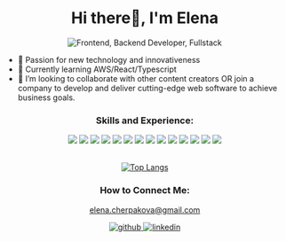 <h1 align="center">Hi there👋, I'm Elena</h1>     
 
<p align="center">
  <img src="https://readme-typing-svg.herokuapp.com/?center=true&lines=Frontend+|+Backend;Fullstack+Developer;Learnaholic;" alt="Frontend, Backend Developer, Fullstack" title="Frontend, Backend, Fullstack">
</p>


- 🔭 Passion for new technology and innovativeness 
- 🌱 Currently learning AWS/React/Typescript
- 👯 I’m looking to collaborate with other content creators OR join a company to develop and deliver cutting-edge web software to achieve business goals.


<h3 align="center">Skills and Experience:</h3>
<div align="center">
<img src='https://camo.githubusercontent.com/7c61cf24e35e3840a10b91b8510a5b02eb188d5e0f255db135ca6dca9d7e26df/68747470733a2f2f696d672e736869656c64732e696f2f62616467652f48544d4c2d4533344632363f6c6f676f3d68746d6c35266c6f676f436f6c6f723d7768697465267374796c653d666c6174'> <img src='https://camo.githubusercontent.com/ce6baf5ffef52faec6917ad2a2fa7e3c11252b891a16b419019b30b7ebfeefe0/68747470733a2f2f696d672e736869656c64732e696f2f62616467652f4353532d3135373242363f6c6f676f3d63737333266c6f676f436f6c6f723d7768697465267374796c653d666c6174'> <img  src='https://camo.githubusercontent.com/95c53512a0dd670c67bd414eab6a44bd63531907d1c1ac50bc9214be44896e4a/68747470733a2f2f696d672e736869656c64732e696f2f62616467652f426f6f7473747261702d3739353242333f6c6f676f3d626f6f747374726170266c6f676f436f6c6f723d7768697465267374796c653d666c6174'>
<img src='https://img.shields.io/badge/-Sass-CC6699?logo=sass&logoColor=white'> <img src='https://camo.githubusercontent.com/88bc7ef2e79a698a55b02b2bc222ea72279f587373920146759027cb72618189/68747470733a2f2f696d672e736869656c64732e696f2f62616467652f4a6176615363726970742d4637444631453f6c6f676f3d6a617661736372697074266c6f676f436f6c6f723d7768697465267374796c653d666c6174'> <img src='https://camo.githubusercontent.com/a33c96722ec63fa2c92bdfe7db0f845e23138d2506dd39e77ceebeb9f7d9897f/68747470733a2f2f696d672e736869656c64732e696f2f62616467652f52656163742d3631444146423f6c6f676f3d7265616374266c6f676f436f6c6f723d7768697465267374796c653d666c6174'> <img src='https://img.shields.io/badge/-JQuery-0769AD?logo=jquery&logoColor=white'> <img src='https://camo.githubusercontent.com/3cbc45bbfdb10192161a85a5e0bdc28a7e63161317ece63f93ad3449f1702d79/68747470733a2f2f696d672e736869656c64732e696f2f62616467652f53514c6974652d3030334235373f6c6f676f3d73716c697465266c6f676f436f6c6f723d7768697465267374796c653d666c6174'> <img src='https://camo.githubusercontent.com/0480df7a6d3be4fa98071c6088410798e79ea5e634355dfb1d5bd3b336e3757d/68747470733a2f2f696d672e736869656c64732e696f2f62616467652f506f737467726553514c2d3431363945313f6c6f676f3d706f737467726573716c266c6f676f436f6c6f723d7768697465267374796c653d666c6174'> <img src='https://camo.githubusercontent.com/271893d0ffe1f8ea477f09bdc051013e49dd1f470d8a46f71b18fd432e918b49/68747470733a2f2f696d672e736869656c64732e696f2f62616467652f527562792d4343333432443f6c6f676f3d72756279266c6f676f436f6c6f723d7768697465267374796c653d666c6174'> <img src='https://camo.githubusercontent.com/b81c33e73a133c6b66ec654ad95d6191613a6a2b8928033bfe824aa516471d4c/68747470733a2f2f696d672e736869656c64732e696f2f62616467652f52756279206f6e205261696c732d4343303030303f6c6f676f3d727562792d6f6e2d7261696c73266c6f676f436f6c6f723d7768697465267374796c653d666c6174'>
<img src='https://img.shields.io/badge/-NodeJs-339933?logo=nodedotjs&logoColor=white'>
<img src='https://img.shields.io/badge/-Express-000000?logo=express&logoColor=white'>
<img src='https://img.shields.io/badge/-Cypress-17202C?logo=cypress&logoColor=white'>
</div>

<br>

<div align="center">

[![Top Langs](https://github-readme-stats.vercel.app/api/top-langs/?username=ElenaCherpakova&&layout=compact&theme=dark)](https://github.com/ElenaCherpakova/github-readme-stats)

</div>

<h3 align="center">How to Connect Me:</h3>

<div align="center">

elena.cherpakova@gmail.com

<a href="https://github.com/ElenaCherpakova" target="_blank">
<img src=https://img.shields.io/badge/github-%2324292e.svg?&style=for-the-badge&logo=github&logoColor=white alt=github />
</a>
<a href="https://www.linkedin.com/in/elena-cherpakova/" target="_blank">
<img src=https://img.shields.io/badge/linkedin-%231E77B5.svg?&style=for-the-badge&logo=linkedin&logoColor=white alt=linkedin  />
</a>  
 
</div>



